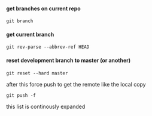 #### get branches on current repo
`git branch`

#### get current branch
`git rev-parse --abbrev-ref HEAD`

#### reset development branch to master (or another)
`git reset --hard master`

after this force push to get the remote like the local copy

`git push -f`

this list is continously expanded